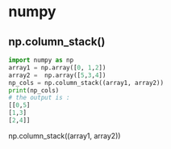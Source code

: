 # numpy

## np.column\_stack\(\)

```python
import numpy as np
array1 = np.array([0, 1,2])
array2 =  np.array([5,3,4])
np_cols = np.column_stack((array1, array2))
print(np_cols)
# the output is :
[[0,5]
[1,3]
[2,4]]
```

np.column\_stack\(\(array1, array2\)\)

